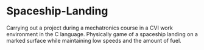 # Spaceship-Landing
Carrying out a project during a mechatronics course in a CVI work environment in the C language.  Physically game of a spaceship landing on a marked surface while maintaining low speeds and the amount of fuel.
